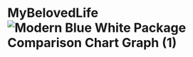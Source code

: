 # MyBelovedLife![Modern Blue White Package Comparison Chart Graph (1)](https://user-images.githubusercontent.com/104026590/187503474-86d0d778-b3f6-4ef3-b6f8-1b894d6241c7.png)
